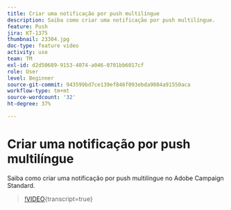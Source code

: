 ```yaml
---
title: Criar uma notificação por push multilíngue
description: Saiba como criar uma notificação por push multilíngue.
feature: Push
jira: KT-1375
thumbnail: 23304.jpg
doc-type: feature video
activity: use
team: TM
exl-id: d2d50689-9153-4074-a046-0701bb6017cf
role: User
level: Beginner
source-git-commit: 943599bd7ce139ef846f093ebda9084a91550aca
workflow-type: tm+mt
source-wordcount: '32'
ht-degree: 37%

---
```


# Criar uma notificação por push multilíngue

Saiba como criar uma notificação por push multilíngue no Adobe Campaign Standard.

>[!VIDEO](https://video.tv.adobe.com/v/33208?learn=on&captions=por_br){transcript=true}
